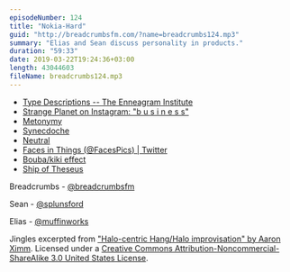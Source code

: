 ```yaml
---
episodeNumber: 124
title: "Nokia-Hard"
guid: "http://breadcrumbsfm.com/?name=breadcrumbs124.mp3"
summary: "Elias and Sean discuss personality in products."
duration: "59:33"
date: 2019-03-22T19:24:36+03:00
length: 43044603
fileName: breadcrumbs124.mp3
---
```


- [Type Descriptions -- The Enneagram Institute](https://www.enneagraminstitute.com/type-descriptions)
- [Strange Planet on Instagram: "b u s i n e s s"](https://www.instagram.com/p/BuBq10OAxm8/)
- [Metonymy](https://en.wikipedia.org/wiki/Metonymy)
- [Synecdoche](https://en.wikipedia.org/wiki/Synecdoche)
- [Neutral](http://neutral.fm/)
- [Faces in Things (@FacesPics) | Twitter](https://twitter.com/facespics)
- [Bouba/kiki effect](https://en.wikipedia.org/wiki/Bouba/kiki_effect)
- [Ship of Theseus](https://en.wikipedia.org/wiki/Ship_of_Theseus)

Breadcrumbs - [@breadcrumbsfm](https://twitter.com/breadcrumbsfm)

Sean - [@splunsford](https://twitter.com/splunsford)

Elias - [@muffinworks](https://twitter.com/muffinworks)

Jingles excerpted from ["Halo-centric Hang/Halo improvisation" by Aaron Ximm](http://freemusicarchive.org/music/aaron_ximm/handpans_and_the_hang/). Licensed under a [Creative Commons Attribution-Noncommercial-ShareAlike 3.0 United States License](http://creativecommons.org/licenses/by-nc-sa/3.0/us/).